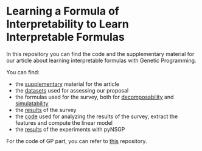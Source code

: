 # Learning a Formula of Interpretability to Learn Interpretable Formulas

In this repository you can find the code and the supplementary material for our article about learning interpretable 
formulas with Genetic Programming.

You can find:

* the [supplementary](supplementary.pdf) material for the article
* the [datasets](datasets/) used for assessing our proposal
* the formulas used for the survey, both for [decomposability](dec1000-copy) and [simulatability](sim1000-copy)
* the [results](results_335.csv) of the survey
* the [code](Analisi.ipynb) used for analyzing the results of the survey, extract the features and compute the linear model
* the [results](gp-results/) of the experiments with pyNSGP

For the code of GP part, you can refer to [this](https://github.com/marcovirgolin/pyNSGP) repository.